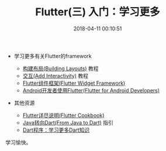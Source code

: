 ﻿---
title: Flutter(三) 入门：学习更多
tags: 
 - Flutter
 - Dart
 
categories:
- Flutter

date: 2018-04-11 00:10:51

---

- 学习更多有关Flutter的framework

  - [构建布局(Building Layouts)](https://techinsight.github.io/2018/04/11/flutter/flutter-building-layouts/#more) 教程
  - [交互(Add Interactivity)]() 教程
  - [Flutter组件框架(Flutter Widget Framework)]()
  - [Android开发者使用Flutter(Flutter for Android Developers)]()

- 其他资源
  
  - [Flutter详尽说明(Flutter Cookbook)]()
  - [Java转向Dart(From Java to Dart)]() 指引
  - [Dart程序：学习更多Dart知识]()

学习愉快。
